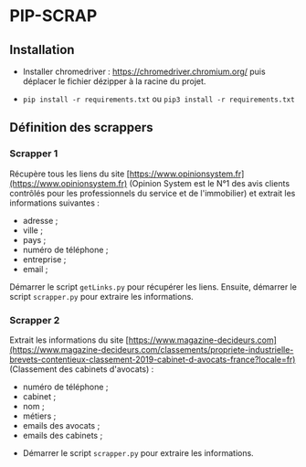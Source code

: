 # PIP-SCRAP

## Installation

- Installer chromedriver : https://chromedriver.chromium.org/ puis déplacer le fichier dézipper à la racine du projet.

- `pip install -r requirements.txt` ou `pip3 install -r requirements.txt`

## Définition des scrappers

### Scrapper 1

Récupère tous les liens du site [https://www.opinionsystem.fr](https://www.opinionsystem.fr) (Opinion System est le N°1 des avis clients contrôlés pour les professionnels du service et de l'immobilier) et extrait les informations suivantes :

* adresse ;
* ville ;
* pays ;
* numéro de téléphone ;
* entreprise ;
* email ;

Démarrer le script `getLinks.py` pour récupérer les liens.
Ensuite, démarrer le script `scrapper.py` pour extraire les informations.

### Scrapper 2

Extrait les informations du site [https://www.magazine-decideurs.com](https://www.magazine-decideurs.com/classements/propriete-industrielle-brevets-contentieux-classement-2019-cabinet-d-avocats-france?locale=fr) (Classement des cabinets d'avocats) :

* numéro de téléphone ;
* cabinet ;
* nom ; 
* métiers ;
* emails des avocats ;
* emails des cabinets ;

- Démarrer le script `scrapper.py` pour extraire les informations.
